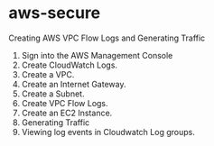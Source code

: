 # aws-secure

Creating AWS VPC Flow Logs and Generating Traffic   


1. Sign into the AWS Management Console
2. Create CloudWatch Logs.
3. Create a VPC.
4. Create an Internet Gateway.
5. Create a Subnet.
6. Create VPC Flow Logs.
7. Create an EC2 Instance.
8. Generating Traffic
9. Viewing log events in Cloudwatch Log groups.


